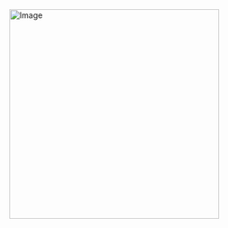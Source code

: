 <img width="372" alt="Image" src="https://github.com/user-attachments/assets/8ab8b97d-b82c-4b99-97ae-eec5605b4143" />
